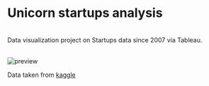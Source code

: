 # Unicorn startups analysis
<br>
Data visualization project on Startups data since 2007 via Tableau.<br><br>

![preview](https://github.com/michailow/unicorn-startups-tableau/assets/53381140/e5a0e389-8f18-42ff-b2e4-9f9f6390692e)


Data taken from [kaggle](https://www.kaggle.com/datasets/tahzeer/unicorn-startup-companies-july-2023)
